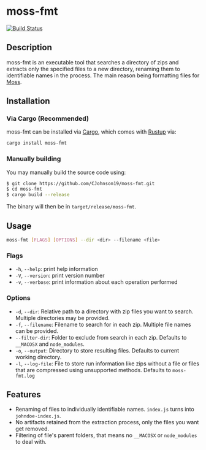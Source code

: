 # moss-fmt

[![Build Status](https://travis-ci.com/CJohnson19/moss-fmt.svg?branch=master)](https://travis-ci.com/CJohnson19/moss-fmt)

## Description

moss-fmt is an executable tool that searches a directory of zips and extracts
only the specified files to a new directory, renaming them to identifiable names
in the process. The main reason being formatting files for
[Moss](https://theory.stanford.edu/~aiken/moss/).

## Installation

### Via Cargo (Recommended)

moss-fmt can be installed via [Cargo](https://doc.rust-lang.org/cargo/), which
comes with [Rustup](https://www.rust-lang.org/learn/get-started) via:

``` sh
cargo install moss-fmt
```

### Manually building

You may manually build the source code using:

``` sh
$ git clone https://github.com/CJohnson19/moss-fmt.git
$ cd moss-fmt
$ cargo build --release
```

The binary will then be in `target/release/moss-fmt`.

## Usage

``` sh
moss-fmt [FLAGS] [OPTIONS] --dir <dir> --filename <file>
```

### Flags

- `-h`, `--help`: print help information
- `-V`, `--version`: print version number
- `-v`, `--verbose`: print information about each operation performed

### Options

- `-d`, `--dir`: Relative path to a directory with zip files you want to search.
  Multiple directories may be provided.
- `-f`, `--filename`: Filename to search for in each zip. Multiple file names
  can be provided.
- `--filter-dir`: Folder to exclude from search in each zip. Defaults to
  `__MACOSX` and `node_modules`.
- `-o`, `--output`: Directory to store resulting files. Defaults to current
  working directory.
- `-l`, `--log-file`: File to store run information like zips without a file or
  files that are compressed using unsupported methods. Defaults to `moss-fmt.log`


## Features

- Renaming of files to individually identifiable names. `index.js` turns into
  `johndoe-index.js`.
- No artifacts retained from the extraction process, only the files you want get
  removed.
- Filtering of file's parent folders, that means no `__MACOSX` or `node_modules`
  to deal with.
